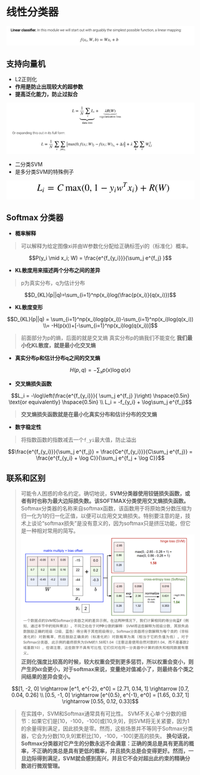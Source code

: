 # 线性分类器

![linear classifier](../02-imgs/05-linear-classifier.png)

## 支持向量机

- L2正则化
- **作用是防止出现较大的超参数**
- **提高泛化能力，防止过拟合**

![SVM](../02-imgs/06-SVM.png)

- 二分类SVM
- 是多分类SVM的特殊例子

![binary SVM](../02-imgs/07-binary-SVM.png)

## Softmax 分类器

- **概率解释**

> 可以解释为给定图像xi并由W参数化分配给正确标签yi的（标准化）概率。

```math
P(y_i \mid x_i; W) = \frac{e^{f_{y_i}}}{\sum_j e^{f_j} }
```

- **KL散度用来描述两个分布之间的差异**

> p为真实分布，q为估计分布

```math
D_{KL}(p||q)=\sum_{i=1}^np(x_i)log(\frac{p(x_i)}{q(x_i)})
```

- **KL散度变形**

```math
D_{KL}(p||q) = \sum_{i=1}^np(x_i)log(p(x_i))-\sum_{i=1}^np(x_i)log(q(x_i))
\\= -H(p(x))+[-\sum_{i=1}^np(x_i)log(q(x_i))]
```

> 前面部分为p的熵，后面的就是交叉熵
> 真实分布p的熵我们不能变化
> **我们最小化KL散度，就是最小化交叉熵**

- **真实分布p和估计分布q之间的交叉熵**

```math
H(p,q) = - \sum_x p(x) \log q(x)
```

- **交叉熵损失函数**

```math
L_i = -\log\left(\frac{e^{f_{y_i}}}{ \sum_j e^{f_j} }\right) \hspace{0.5in} \text{or equivalently} \hspace{0.5in} \\
L_i = -f_{y_i} + \log\sum_j e^{f_j}
```

> **交叉熵损失函数就是在最小化真实分布和估计分布的交叉熵**

- **数字稳定性**

> 将指数函数的指数减去一个`f_yi`最大值，防止溢出

```math
\frac{e^{f_{y_i}}}{\sum_j e^{f_j}}
= \frac{Ce^{f_{y_i}}}{C\sum_j e^{f_j}}
= \frac{e^{f_{y_i} + \log C}}{\sum_j e^{f_j + \log C}}
```

## 联系和区别

> 可能令人困惑的命名约定。确切地说，**SVM分类器使用铰链损失函数，或者有时也称为最大边际损失数。该SOFTMAX分类使用交叉熵损失函数。** Softmax分类器的名称来自softmax函数，该函数用于将原始类分数压缩为归一化为1的归一化正值，以便可以应用交叉熵损失。特别要注意的是，技术上谈论“softmax损失”是没有意义的，因为softmax只是挤压功能，但它是一种相对常用的简写。
![SVMvsSoftmax](../02-imgs/09-SVMvsSoftmax.png)
> **正则化强度比较高的时候，较大权重会受到更多惩罚，所以权重会变小，则产生的`WX`会更小，对于softmax来说，变量绝对值减小了，则最终各个类之间结果的差异会变小。**

```math
[1, -2, 0] \rightarrow [e^1, e^{-2}, e^0] = [2.71, 0.14, 1] \rightarrow [0.7, 0.04, 0.26]
\\
[0.5, -1, 0] \rightarrow [e^{0.5}, e^{-1}, e^0] = [1.65, 0.37, 1] \rightarrow [0.55, 0.12, 0.33]
```

> 在实践中，SVM和Softmax通常具有可比性。
> SVM不关心单个分数的细节：如果它们是[10，-100，-100]或[10,9,9]，则SVM将无关紧要，因为1的余量得到满足，因此损失是零。然而，这些场景并不等同于Softmax分类器，它会为分数[10,9,9]累积比[10，-100，-100]更高的损失。
> **换句话说，Softmax分类器对它产生的分数永远不会满意：正确的类总是具有更高的概率，不正确的类总是具有更低的概率，并且损失总是会变得更好。然而，一旦边际得到满足，SVM就会感到高兴，并且它不会对超出此约束的精确分数进行微观管理。**
